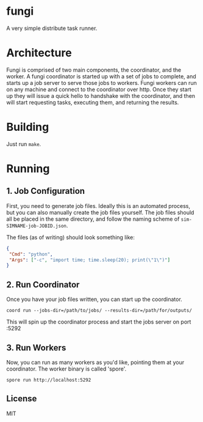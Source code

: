 # fungi

A very simple distribute task runner.


# Architecture

Fungi is comprised of two main components, the coordinator, and the worker. A fungi coordinator is started up with a set of jobs to complete, and starts up a job server to serve those jobs to workers.
Fungi workers can run on any machine and connect to the coordinator over http. Once they start up they will issue a quick hello to handshake with the coordinator, and then will start requesting tasks, executing them, and returning the results.

# Building
Just run `make`.

# Running

## 1. Job Configuration
First, you need to generate job files. Ideally this is an automated process, but you can also manually create the job files yourself. The job files should all be placed in the same directory, and follow the naming scheme of `sim-SIMNAME-job-JOBID.json`.

The files (as of writing) should look something like:
```json
{
 "Cmd": "python",
 "Args": ["-c", "import time; time.sleep(20); print(\"1\")"]
}
```

## 2. Run Coordinator
Once you have your job files written, you can start up the coordinator.
```
coord run --jobs-dir=/path/to/jobs/ --results-dir=/path/for/outputs/
```

This will spin up the coordinator process and start the jobs server on port :5292

## 3. Run Workers
Now, you can run as many workers as you'd like, pointing them at your coordinator.
The worker binary is called 'spore'.
```
spore run http://localhost:5292
```



## License
MIT

